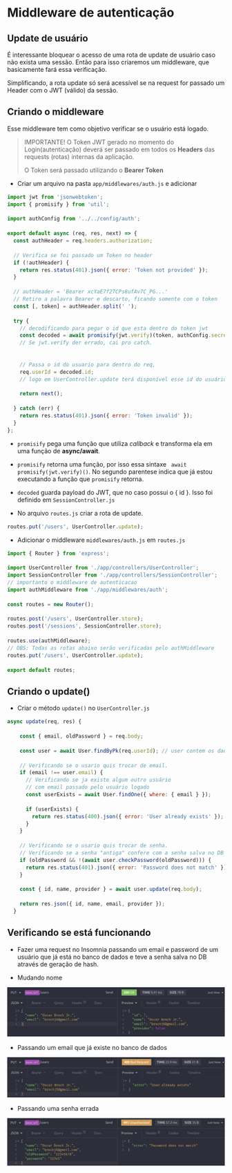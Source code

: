 # Middleware de autenticação

## Update de usuário

É interessante bloquear o acesso de uma rota de update de usuário caso não exista uma sessão. Então para isso criaremos um middleware, que basicamente fará essa verificação.

Simplificando, a rota update só será acessível se na request for passado um Header com o JWT (válido) da sessão.

## Criando o middleware

Esse middleware tem como objetivo verificar se o usuário está logado.

> IMPORTANTE! O Token JWT gerado no momento do Login(autenticação) deverá ser passado em todos os **Headers** das requests (rotas) internas da aplicação. 
> 
> O Token será passado utilizando o **Bearer Token**

- Criar um arquivo na pasta `app/middlewares/auth.js` e adicionar

```js
import jwt from 'jsonwebtoken';
import { promisify } from 'util';

import authConfig from '../../config/auth';

export default async (req, res, next) => {
  const authHeader = req.headers.authorization;

  // Verifica se foi passado um Token no header
  if (!authHeader) {
    return res.status(401).json({ error: 'Token not provided' });
  }

  // authHeader = 'Bearer xcYaE7f2TCPs8ufAv7C_PG...'
  // Retiro a palavra Bearer e descarto, ficando somente com o token
  const [, token] = authHeader.split(' ');

  try {
    // decodificando para pegar o id que esta dentro do token jwt
    const decoded = await promisify(jwt.verify)(token, authConfig.secret);
    // Se jwt.verify der errado, cai pro catch.
    

    // Passa o id do usuario para dentro do req, 
    req.userId = decoded.id;
    // logo em UserController.update terá disponível esse id do usuário em req.userId

    return next();

  } catch (err) {
    return res.status(401).json({ error: 'Token invalid' });
  }
};

```

- `promisify` pega uma função que utiliza *callback* e transforma ela em uma função de **async/await**.
- `promisify` retorna uma função, por isso essa sintaxe ` await promisify(jwt.verify)()`. No segundo parentese indica que já estou executando a função que `promisify` retorna.
- `decoded` guarda payload do JWT, que no caso possui o { id }. Isso foi definido em `SessionController.js`



- No arquivo `routes.js` criar a rota de update.
```js
routes.put('/users', UserController.update);
```
- Adicionar o middleware `middlewares/auth.js` em `routes.js`

```js
import { Router } from 'express';

import UserController from './app/controllers/UserController';
import SessionController from './app/controllers/SessionController';
// importanto o middleware de autenticacao
import authMiddleware from './app/middlewares/auth';

const routes = new Router();

routes.post('/users', UserController.store);
routes.post('/sessions', SessionController.store);

routes.use(authMiddleware);
// OBS: Todas as rotas abaixo serão verificadas pelo authMiddleware
routes.put('/users', UserController.update);

export default routes;


```
## Criando o update()

- Criar o método `update()` no `UserController.js`

```js
async update(req, res) {
   
    const { email, oldPassword } = req.body;

    const user = await User.findByPk(req.userId); // user contem os dados do DB

    // Verificando se o usario quis trocar de email.
    if (email !== user.email) {
      // Verificando se ja existe algum outro usuário 
      // com email passado pelo usuário logado
      const userExists = await User.findOne({ where: { email } });

      if (userExists) {
        return res.status(400).json({ error: 'User already exists' });
      }
    }

    // Verificando se o usario quis trocar de senha.
    // Verificando se a senha "antiga" confere com a senha salva no DB
    if (oldPassword && !(await user.checkPassword(oldPassword))) {
      return res.status(401).json({ error: 'Password does not match' });
    }

    const { id, name, provider } = await user.update(req.body);

    return res.json({ id, name, email, provider });
  }
``` 
## Verificando se está funcionando
- Fazer uma request no Insomnia passando um email e password de um usuário que já está no banco de dados e teve a senha salva no DB através de geração de hash.

- Mudando nome

![img](imgs/update-name.png)

- Passando um email que já existe no banco de dados

![img](imgs/update-email.png)

- Passando uma senha errada

![img](imgs/update-pw.png)
